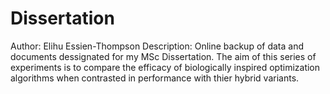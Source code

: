 # Dissertation
Author: Elihu Essien-Thompson
Description: Online backup of data and documents dessignated for my MSc Dissertation.
The aim of this series of experiments is to compare the efficacy of biologically inspired optimization algorithms when contrasted in performance with thier hybrid variants.
